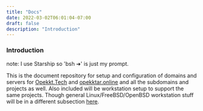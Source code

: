 ```yaml
---
title: "Docs"
date: 2022-03-02T06:01:04-07:00
draft: false
description: "Introduction"
---
```

### Introduction
note: I use Starship so 'bsh ➜' is just my prompt.

This is the document repository for setup and configuration of domains and servers for [Opekkt.Tech](/) and <a href="https://opekktar.online/" target="_blank">opekktar.online</a> and all the subdomains and projects as well. Also included will be workstation setup to support the same projects.  Though general Linux/FreeBSD/OpenBSD workstation stuff will be in a different subsection [here](docs/WorkStation/).

